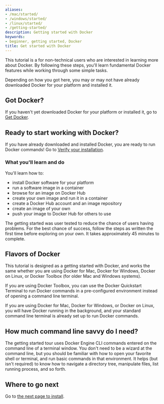 ```yaml
---
aliases:
- /mac/started/
- /windows/started/
- /linux/started/
- /getting-started/
description: Getting started with Docker
keywords:
- beginner, getting started, Docker
title: Get started with Docker
---
```


This tutorial is a for non-technical users who are interested in learning more about Docker. By following these steps, you'll learn fundamental Docker features while working through some simple tasks.

Depending on how you got here, you may or may not have already downloaded Docker for your platform and installed it.

## Got Docker?

If you haven't yet downloaded Docker for your platform or installed it, go to [Get Docker](step_one.md#step-1-get-docker).

## Ready to start working with Docker?

If you have already downloaded and installed Docker, you are ready to run Docker commands! Go to [Verify your installation](step_one.md#step-3-verify-your-installation).


### What you'll learn and do

You'll learn how to:

* install Docker software for your platform
* run a software image in a container
* browse for an image on Docker Hub
* create your own image and run it in a container
* create a Docker Hub account and an image repository
* create an image of your own
* push your image to Docker Hub for others to use

The getting started was user tested to reduce the chance of users having problems. For the best chance of success, follow the steps as written the first time before exploring on your own. It takes approximately 45 minutes to complete.

## Flavors of Docker

This tutorial is designed as a getting started with Docker, and works the same whether you are using Docker for Mac, Docker for Windows, Docker on Linux, or Docker Toolbox (for older Mac and Windows systems).

If you are using Docker Toolbox, you can use the Docker Quickstart Terminal to run Docker commands in a pre-configured environment instead of opening a command line terminal.

If you are using Docker for Mac, Docker for Windows, or Docker on Linux, you will have Docker running in the background, and your standard command line terminal is already set up to run Docker commands.

## How much command line savvy do I need?

The getting started tour uses Docker Engine CLI commands entered on the command line of a terminal window. You don't need to be a wizard at the command line, but you should be familiar with how to open your favorite shell or terminal, and run basic commands in that environment. It helps (but isn't required) to know how to navigate a directory tree, manipulate files, list running process, and so forth.

## Where to go next

Go to [the next page to install](step_one.md).


&nbsp;
